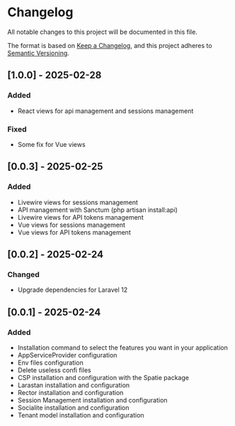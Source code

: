 # Changelog

All notable changes to this project will be documented in this file.

The format is based on [Keep a Changelog](https://keepachangelog.com/en/1.1.0/),
and this project adheres to [Semantic Versioning](https://semver.org/spec/v2.0.0.html).

## [1.0.0] - 2025-02-28

### Added

- React views for api management and sessions management

### Fixed

- Some fix for Vue views

## [0.0.3] - 2025-02-25

### Added

- Livewire views for sessions management
- API management with Sanctum (php artisan install:api)
- Livewire views for API tokens management
- Vue views for sessions management
- Vue views for API tokens management

## [0.0.2] - 2025-02-24

### Changed

- Upgrade dependencies for Laravel 12

## [0.0.1] - 2025-02-24

### Added

- Installation command to select the features you want in your application
- AppServiceProvider configuration
- Env files configuration
- Delete useless confi files
- CSP installation and configuration with the Spatie package
- Larastan installation and configuration
- Rector installation and configuration
- Session Management installation and configuration
- Socialite installation and configuration
- Tenant model installation and configuration
